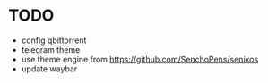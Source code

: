 # TODO

* config qbittorrent
* telegram theme
* use theme engine from https://github.com/SenchoPens/senixos
* update waybar